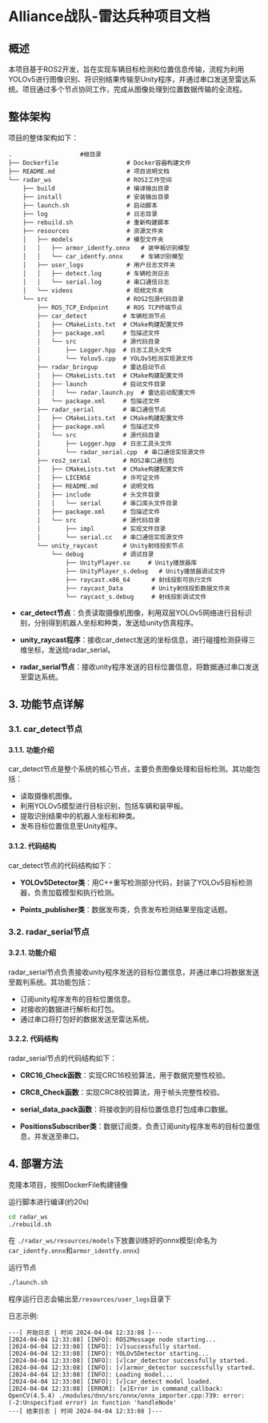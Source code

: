 # Alliance战队-雷达兵种项目文档 

## 概述

本项目基于ROS2开发，旨在实现车辆目标检测和位置信息传输，流程为利用YOLOv5进行图像识别、将识别结果传输至Unity程序，并通过串口发送至雷达系统。项目通过多个节点协同工作，完成从图像处理到位置数据传输的全流程。

## 整体架构

项目的整体架构如下：

```
.                   #根目录
├── Dockerfile                   # Docker容器构建文件
├── README.md                    # 项目说明文档
└── radar_ws                     # ROS2工作空间
    ├── build                    # 编译输出目录
    ├── install                  # 安装输出目录
    ├── launch.sh                # 启动脚本
    ├── log                      # 日志目录
    ├── rebuild.sh               # 重新构建脚本
    ├── resources                # 资源文件夹
    │   ├── models               # 模型文件夹
    │   │   ├── armor_identfy.onnx   # 装甲板识别模型
    │   │   └── car_identfy.onnx     # 车辆识别模型
    │   ├── user_logs            # 用户日志文件夹
    │   │   ├── detect.log       # 车辆检测日志
    │   │   └── serial.log       # 串口通信日志
    │   └── videos               # 视频文件夹
    └── src                      # ROS2包源代码目录
        ├── ROS_TCP_Endpoint     # ROS TCP终端节点
        ├── car_detect          # 车辆检测节点
        │   ├── CMakeLists.txt  # CMake构建配置文件
        │   ├── package.xml     # 包描述文件
        │   └── src             # 源代码目录
        │       ├── Logger.hpp  # 日志工具头文件
        │       └── Yolov5.cpp  # YOLOv5检测实现源文件
        ├── radar_bringup       # 雷达启动节点
        │   ├── CMakeLists.txt  # CMake构建配置文件
        │   ├── launch          # 启动文件目录
        │   │   └── radar.launch.py  # 雷达启动配置文件
        │   └── package.xml     # 包描述文件
        ├── radar_serial        # 串口通信节点
        │   ├── CMakeLists.txt  # CMake构建配置文件
        │   ├── package.xml     # 包描述文件
        │   └── src             # 源代码目录
        │       ├── Logger.hpp  # 日志工具头文件
        │       └── radar_serial.cpp  # 串口通信实现源文件
        ├── ros2_serial         # ROS2串口通信包
        │   ├── CMakeLists.txt  # CMake构建配置文件
        │   ├── LICENSE         # 许可证文件
        │   ├── README.md       # 说明文档
        │   ├── include         # 头文件目录
        │   │   └── serial      # 串口库头文件目录
        │   ├── package.xml     # 包描述文件
        │   └── src             # 源代码目录
        │       ├── impl        # 实现文件目录
        │       └── serial.cc   # 串口通信实现源文件
        └── unity_raycast       # Unity射线投影节点
            └── debug           # 调试目录
                ├── UnityPlayer.so     # Unity播放器库
                ├── UnityPlayer_s.debug   # Unity播放器调试文件
                ├── raycast.x86_64      # 射线投影可执行文件
                ├── raycast_Data        # Unity射线投影数据文件夹
                └── raycast_s.debug     # 射线投影调试文件

```

- **car_detect节点**：负责读取摄像机图像，利用双层YOLOv5网络进行目标识别，分别得到机器人坐标和种类，发送给unity仿真程序。
  
- **unity_raycast程序**：接收car_detect发送的坐标信息，进行碰撞检测获得三维坐标，发送给radar_serial。

- **radar_serial节点**：接收unity程序发送的目标位置信息，将数据通过串口发送至雷达系统。

## 3. 功能节点详解

### 3.1. car_detect节点

#### 3.1.1. 功能介绍

car_detect节点是整个系统的核心节点，主要负责图像处理和目标检测。其功能包括：

- 读取摄像机图像。
- 利用YOLOv5模型进行目标识别，包括车辆和装甲板。
- 提取识别结果中的机器人坐标和种类。
- 发布目标位置信息至Unity程序。

#### 3.1.2. 代码结构

car_detect节点的代码结构如下：

- **YOLOv5Detector类**：用C++重写检测部分代码，封装了YOLOv5目标检测器，负责加载模型和执行检测。
  
- **Points_publisher类**：数据发布类，负责发布检测结果至指定话题。

### 3.2. radar_serial节点

#### 3.2.1. 功能介绍

radar_serial节点负责接收unity程序发送的目标位置信息，并通过串口将数据发送至裁判系统。其功能包括：

- 订阅unity程序发布的目标位置信息。
- 对接收的数据进行解析和打包。
- 通过串口将打包好的数据发送至雷达系统。

#### 3.2.2. 代码结构

radar_serial节点的代码结构如下：

- **CRC16_Check函数**：实现CRC16校验算法，用于数据完整性校验。
  
- **CRC8_Check函数**：实现CRC8校验算法，用于帧头完整性校验。

- **serial_data_pack函数**：将接收到的目标位置信息打包成串口数据。

- **PositionsSubscriber类**：数据订阅类，负责订阅unity程序发布的目标位置信息，并发送至串口。

## 4. 部署方法

克隆本项目，按照DockerFile构建镜像

运行脚本进行编译(约20s)
```zsh
cd radar_ws
./rebuild.sh
```

在 ```./radar_ws/resources/models```下放置训练好的onnx模型(命名为```car_identfy.onnx```和```armor_identfy.onnx```)


运行节点
```zsh
./launch.sh
```

程序运行日志会输出至```/resources/user_logs```目录下

日志示例:
```
---[ 开始日志 | 时间 2024-04-04 12:33:08 ]---
[2024-04-04 12:33:08] [INFO]: ROS2Message node starting...
[2024-04-04 12:33:08] [INFO]: [√]successfully started.
[2024-04-04 12:33:08] [INFO]: YOLOv5Detector starting...
[2024-04-04 12:33:08] [INFO]: [√]car_detector successfully started.
[2024-04-04 12:33:08] [INFO]: [√]armor_detector successfully started.
[2024-04-04 12:33:08] [INFO]: Loading model...
[2024-04-04 12:33:08] [INFO]: [√]car_detect model loaded.
[2024-04-04 12:33:08] [ERROR]: [x]Error in command_callback: OpenCV(4.5.4) ./modules/dnn/src/onnx/onnx_importer.cpp:739: error: (-2:Unspecified error) in function 'handleNode'
---[ 结束日志 | 时间 2024-04-04 12:33:08 ]---
```




